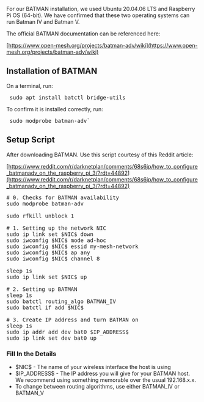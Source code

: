 For our BATMAN installation, we used Ubuntu 20.04.06 LTS and Raspberry Pi OS (64-bit). We have confirmed that these two operating systems can run Batman IV and Batman V. 

The official BATMAN documentation can be referenced here:

[https://www.open-mesh.org/projects/batman-adv/wiki](https://www.open-mesh.org/projects/batman-adv/wiki)

## Installation of BATMAN
On a terminal, run:
<pre> sudo apt install batctl bridge-utils </pre>
To confirm it is installed correctly, run:
<pre> sudo modprobe batman-adv` </pre>
## Setup Script
After downloading BATMAN. Use this script courtesy of this Reddit article:

[https://www.reddit.com/r/darknetplan/comments/68s6jp/how_to_configure_batmanadv_on_the_raspberry_pi_3/?rdt=44892](https://www.reddit.com/r/darknetplan/comments/68s6jp/how_to_configure_batmanadv_on_the_raspberry_pi_3/?rdt=44892)

<pre>
# 0. Checks for BATMAN availability
sudo modprobe batman-adv

sudo rfkill unblock 1

# 1. Setting up the network NIC
sudo ip link set $NIC$ down
sudo iwconfig $NIC$ mode ad-hoc
sudo iwconfig $NIC$ essid my-mesh-network
sudo iwconfig $NIC$ ap any
sudo iwconfig $NIC$ channel 8

sleep 1s
sudo ip link set $NIC$ up

# 2. Setting up BATMAN
sleep 1s
sudo batctl routing_algo BATMAN_IV
sudo batctl if add $NIC$

# 3. Create IP address and turn BATMAN on
sleep 1s
sudo ip addr add dev bat0 $IP_ADDRESS$
sudo ip link set dev bat0 up
</pre>

### Fill In the Details
- \$NIC\$ -  The name of your wireless interface the host is using
- \$IP\_ADDRESS\$ - The IP address you will give for your BATMAN host. We recommend using something memorable over the usual 192.168.x.x.
- To change between routing algorithms, use either BATMAN_IV or BATMAN_V